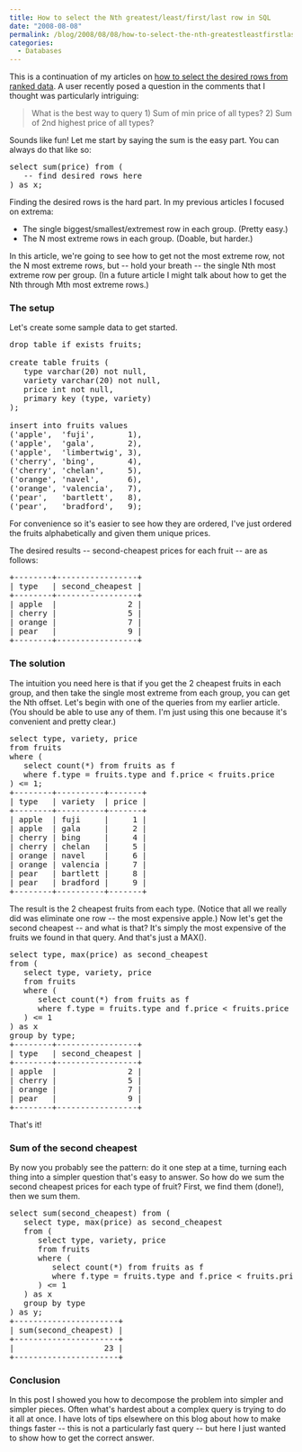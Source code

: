```yaml
---
title: How to select the Nth greatest/least/first/last row in SQL
date: "2008-08-08"
permalink: /blog/2008/08/08/how-to-select-the-nth-greatestleastfirstlast-row-in-sql/
categories:
  - Databases
---
```

This is a continuation of my articles on [how to select the desired rows from ranked data][1]. A user recently posed a question in the comments that I thought was particularly intriguing:

> What is the best way to query 1) Sum of min price of all types? 2) Sum of 2nd highest price of all types?

<!--more-->

Sounds like fun! Let me start by saying the sum is the easy part. You can always do that like so:

<pre>select sum(price) from (
   -- find desired rows here
) as x;</pre>

Finding the desired rows is the hard part. In my previous articles I focused on extrema:

*   The single biggest/smallest/extremest row in each group. (Pretty easy.)
*   The N most extreme rows in each group. (Doable, but harder.)

In this article, we're going to see how to get not the most extreme row, not the N most extreme rows, but -- hold your breath -- the single Nth most extreme row per group. (In a future article I might talk about how to get the Nth through Mth most extreme rows.)

### The setup

Let's create some sample data to get started.

<pre>drop table if exists fruits;

create table fruits (
   type varchar(20) not null,
   variety varchar(20) not null,
   price int not null,
   primary key (type, variety)
);

insert into fruits values
('apple',  'fuji',       1),
('apple',  'gala',       2),
('apple',  'limbertwig', 3),
('cherry', 'bing',       4),
('cherry', 'chelan',     5),
('orange', 'navel',      6),
('orange', 'valencia',   7),
('pear',   'bartlett',   8),
('pear',   'bradford',   9);
</pre>

For convenience so it's easier to see how they are ordered, I've just ordered the fruits alphabetically and given them unique prices.

The desired results -- second-cheapest prices for each fruit -- are as follows:

<pre>+--------+-----------------+
| type   | second_cheapest |
+--------+-----------------+
| apple  |               2 | 
| cherry |               5 | 
| orange |               7 | 
| pear   |               9 | 
+--------+-----------------+
</pre>

### The solution

The intuition you need here is that if you get the 2 cheapest fruits in each group, and then take the single most extreme from each group, you can get the Nth offset. Let's begin with one of the queries from my earlier article. (You should be able to use any of them. I'm just using this one because it's convenient and pretty clear.)

<pre>select type, variety, price
from fruits
where (
   select count(*) from fruits as f
   where f.type = fruits.type and f.price &lt; fruits.price
) &lt;= 1;
+--------+----------+-------+
| type   | variety  | price |
+--------+----------+-------+
| apple  | fuji     |     1 | 
| apple  | gala     |     2 | 
| cherry | bing     |     4 | 
| cherry | chelan   |     5 | 
| orange | navel    |     6 | 
| orange | valencia |     7 | 
| pear   | bartlett |     8 | 
| pear   | bradford |     9 | 
+--------+----------+-------+
</pre>

The result is the 2 cheapest fruits from each type. (Notice that all we really did was eliminate one row -- the most expensive apple.) Now let's get the second cheapest -- and what is that? It's simply the most expensive of the fruits we found in that query. And that's just a MAX().

<pre>select type, max(price) as second_cheapest
from (
   select type, variety, price
   from fruits
   where (
      select count(*) from fruits as f
      where f.type = fruits.type and f.price &lt; fruits.price
   ) &lt;= 1
) as x
group by type;
+--------+-----------------+
| type   | second_cheapest |
+--------+-----------------+
| apple  |               2 | 
| cherry |               5 | 
| orange |               7 | 
| pear   |               9 | 
+--------+-----------------+
</pre>

That's it!

### Sum of the second cheapest

By now you probably see the pattern: do it one step at a time, turning each thing into a simpler question that's easy to answer. So how do we sum the second cheapest prices for each type of fruit? First, we find them (done!), then we sum them.

<pre>select sum(second_cheapest) from (
   select type, max(price) as second_cheapest
   from (
      select type, variety, price
      from fruits
      where (
         select count(*) from fruits as f
         where f.type = fruits.type and f.price &lt; fruits.price
      ) &lt;= 1
   ) as x
   group by type
) as y;
+----------------------+
| sum(second_cheapest) |
+----------------------+
|                   23 | 
+----------------------+
</pre>

### Conclusion

In this post I showed you how to decompose the problem into simpler and simpler pieces. Often what's hardest about a complex query is trying to do it all at once. I have lots of tips elsewhere on this blog about how to make things faster -- this is not a particularly fast query -- but here I just wanted to show how to get the correct answer.

 [1]: http://www.xaprb.com/blog/2006/12/07/how-to-select-the-firstleastmax-row-per-group-in-sql/
